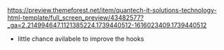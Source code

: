 https://preview.themeforest.net/item/quantech-it-solutions-technology-html-template/full_screen_preview/43482577?_ga=2.214994647.1121385224.1739440512-1616023409.1739440512

- little chance avilabele to improve the hooks
